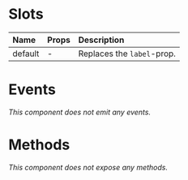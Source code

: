 # Slots
| Name    | Props | Description                    |
| :------ | :---- | :----------------------------- |
| default | -     | Replaces the `label`-prop. |

# Events
*This component does not emit any events.*

# Methods
*This component does not expose any methods.*